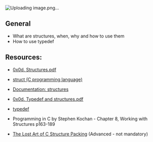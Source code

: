 ![Uploading image.png…]()

## General
* What are structures, when, why and how to use them
* How to use typedef

## Resources:

* [0x0d. Structures.pdf](https://s3.amazonaws.com/alx-intranet.hbtn.io/uploads/misc/2021/1/6eb80c79c99f6125450a0dc11b300d46238d1a5a.pdf?X-Amz-Algorithm=AWS4-HMAC-SHA256&X-Amz-Credential=AKIARDDGGGOUSBVO6H7D%2F20231201%2Fus-east-1%2Fs3%2Faws4_request&X-Amz-Date=20231201T002228Z&X-Amz-Expires=86400&X-Amz-SignedHeaders=host&X-Amz-Signature=ec3dab9573fc5da7b11a1bec3cff7226c37d0d7850e0539b58492e9d68cf31f8)

* [struct (C programming language)](https://en.wikipedia.org/wiki/Struct_(C_programming_language))

* [Documentation: structures](https://github.com/alx-tools/Betty/wiki/Documentation:-Data-structures)

* [0x0d. Typedef and structures.pdf](https://s3.amazonaws.com/alx-intranet.hbtn.io/uploads/misc/2021/1/c8ff3e6f7202be7fa489a584e41d005504a07c23.pdf?X-Amz-Algorithm=AWS4-HMAC-SHA256&X-Amz-Credential=AKIARDDGGGOUSBVO6H7D%2F20231201%2Fus-east-1%2Fs3%2Faws4_request&X-Amz-Date=20231201T002353Z&X-Amz-Expires=86400&X-Amz-SignedHeaders=host&X-Amz-Signature=9441fbf14d5ee8a3a5787ea0250a9765e4364520ce67e0845505cf79620b239c)

* [typedef](https://publications.gbdirect.co.uk//c_book/chapter8/typedef.html)

* Programming in C by Stephen Kochan - Chapter 8, Working with Structures p163-189

* [The Lost Art of C Structure Packing](http://www.catb.org/esr/structure-packing/) (Advanced - not mandatory)
